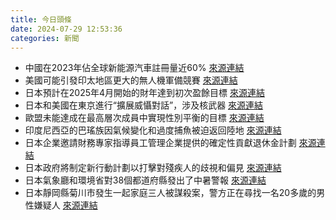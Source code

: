 ```yaml
---
title: 今日頭條
date: 2024-07-29 12:53:36
categories: 新聞            
---
```

- 中國在2023年佔全球新能源汽車註冊量近60% [來源連結](https://asiatimes.com/2024/07/chinese-evs-and-the-race-for-autonomous-ai/)
- 美國可能引發印太地區更大的無人機軍備競賽 [來源連結](https://asiatimes.com/2024/07/us-hints-new-stealth-drone-tech-built-to-beat-china/)
- 日本預計在2025年4月開始的財年達到初次盈餘目標 [來源連結](https://www.japantimes.co.jp/business/2024/07/29/primary-balance-goal-achieve/)
- 日本和美國在東京進行“擴展威懾對話”，涉及核武器 [來源連結](https://asiatimes.com/2024/07/is-japan-nearly-cured-of-its-nuclear-allergy/)
- 歐盟未能達成在最高層次成員中實現性別平衡的目標 [來源連結](https://www.japantimes.co.jp/news/2024/07/29/world/society/global-backsliding-gender-parity-eu/)
- 印度尼西亞的巴瑤族因氣候變化和過度捕魚被迫返回陸地 [來源連結](https://www.japantimes.co.jp/news/2024/07/29/asia-pacific/society/indonesia-sea-nomads-jobs/)
- 日本企業邀請財務專家指導員工管理企業提供的確定性貢獻退休金計劃 [來源連結](https://www.japantimes.co.jp/business/2024/07/29/companies/japanese-firms-employee-asset-management/)
- 日本政府將制定新行動計劃以打擊對殘疾人的歧視和偏見 [來源連結](https://www.japantimes.co.jp/news/2024/07/29/japan/society/japan-disability-discrimination/)
- 日本氣象廳和環境省對38個都道府縣發出了中暑警報 [來源連結](https://www.japantimes.co.jp/news/2024/07/29/japan/science-health/40c-multiple-regions/)
- 日本靜岡縣菊川市發生一起家庭三人被謀殺案，警方正在尋找一名20多歲的男性嫌疑人 [來源連結](https://www.japantimes.co.jp/news/2024/07/29/japan/crime-legal/shizuoka-family-murder/)




